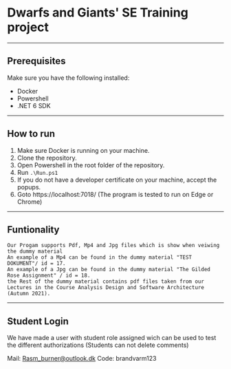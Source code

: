 # Dwarfs and Giants' SE Training project
---
## Prerequisites
Make sure you have the following installed:
- Docker
- Powershell
- .NET 6 SDK
---
## How to run
1. Make sure Docker is running on your machine.
2. Clone the repository.
3. Open Powershell in the root folder of the repository.
4. Run `.\Run.ps1`
5. If you do not have a developer certificate on your machine, accept the popups.
6. Goto https://localhost:7018/ (The program is tested to run on Edge or Chrome)
---
## Funtionality
    Our Progam supports Pdf, Mp4 and Jpg files which is show when veiwing the dummy material
    An example of a Mp4 can be found in the dummy material "TEST DOKUMENT"/ id = 17.
    An example of a Jpg can be found in the dummy material "The Gilded Rose Assignment" / id = 18.
    the Rest of the dummy material contains pdf files taken from our Lectures in the Course Analysis Design and Software Architecture (Autumn 2021).
---
## Student Login
We have made a user with student role assigned
wich can be used to test the different authorizations (Students can not delete comments)

Mail: Rasm_burner@outlook.dk
Code: brandvarm123


